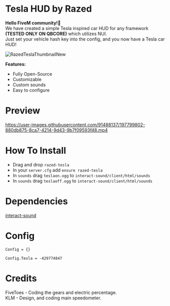 # Tesla HUD by Razed
**Hello FiveM community!👋**\
We have created a simple Tesla inspired car HUD for any framework **(TESTED ONLY ON QBCORE)** which utilizes NUI.\
Just set your vehicle hash key into the config, and you now have a Tesla car HUD!

![RazedTeslaThumbnailNew](https://user-images.githubusercontent.com/91488137/197804626-d002a7be-5c90-4380-ad03-7c7fe507d9d4.png)

**Features:**

* Fully Open-Source
* Customizable
* Custom sounds
* Easy to configure


# Preview
https://user-images.githubusercontent.com/91488137/197799802-880db875-8ca7-4214-9d43-9b7f09593f48.mp4


# How To Install
* Drag and drop `razed-tesla`
* In your `server.cfg` add `ensure razed-tesla`
* In `sounds` drag `teslaon.ogg` to `interact-sound/client/html/sounds`
* In `sounds` drag `teslaoff.ogg` to `interact-sound/client/html/sounds`


# Dependencies
[interact-sound](https://github.com/qbcore-framework/interact-sound)

# Config
```
Config = {}

Config.Tesla = -429774847
```


# Credits
FiveToes - Coding the gears and electric percentage.\
KLM - Design, and coding main speedometer.
